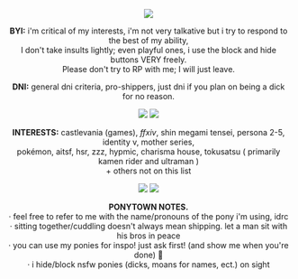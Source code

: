 <p align="center">
  <img src="https://cdn.discordapp.com/attachments/897769319616884738/1260303128390139924/68747470733a2f2f36342e6d656469612e74756d626c722e636f6d2f37316137396536356130363261313039313838343639366230343263633131332f323030663463353161363633333564332d30632f73353430783831302f3437336164643730653333613932316233.gif?ex=668ed441&is=668d82c1&hm=3afa48f6fa78b48e85ac40db186ebc9179671fabdf60865fbbeef90579f2d91e&" />
</p>
   <p align="center"><b>BYI:</b> i'm critical of my interests, i'm not very talkative but i try to respond to the best of my ability, <br>I don't take insults lightly; even playful ones, i use the block and hide buttons VERY freely.<br> Please don't try to RP with me; I will just leave.
</p>
   <p align="center"><b>DNI:</b> general dni criteria, pro-shippers, just dni if you plan on being a dick for no reason.
</p>
<p align="center">
  <img src="https://cdn.discordapp.com/attachments/897769319616884738/1260303128759111770/68747470733a2f2f36342e6d656469612e74756d626c722e636f6d2f39343263313361373231333032636666363139303664336561656266326332332f396365663664313432356230346135332d64382f73323530783430302f3065323163663361356663346537383233.gif?ex=668ed441&is=668d82c1&hm=e6c0890dc0f182b518fa5a79cd4b64bcf651ccd0834f49f8eb421cab6587f4ab&" />   <img src="https://cdn.discordapp.com/attachments/897769319616884738/1260303128759111770/68747470733a2f2f36342e6d656469612e74756d626c722e636f6d2f39343263313361373231333032636666363139303664336561656266326332332f396365663664313432356230346135332d64382f73323530783430302f3065323163663361356663346537383233.gif?ex=668ed441&is=668d82c1&hm=e6c0890dc0f182b518fa5a79cd4b64bcf651ccd0834f49f8eb421cab6587f4ab&" />
</p>
     <p align="center"><b>INTERESTS:</b> castlevania (games), <i>ffxiv</i>, shin megami tensei, persona 2-5, identity v, mother series, <br>pokémon, aitsf, hsr, zzz, hypmic,  charisma house, tokusatsu ( primarily kamen rider and ultraman ) <br>+ others not on this list
</p>
<p align="center">
  <img src="https://cdn.discordapp.com/attachments/897769319616884738/1260303128759111770/68747470733a2f2f36342e6d656469612e74756d626c722e636f6d2f39343263313361373231333032636666363139303664336561656266326332332f396365663664313432356230346135332d64382f73323530783430302f3065323163663361356663346537383233.gif?ex=668ed441&is=668d82c1&hm=e6c0890dc0f182b518fa5a79cd4b64bcf651ccd0834f49f8eb421cab6587f4ab&" />   <img src="https://cdn.discordapp.com/attachments/897769319616884738/1260303128759111770/68747470733a2f2f36342e6d656469612e74756d626c722e636f6d2f39343263313361373231333032636666363139303664336561656266326332332f396365663664313432356230346135332d64382f73323530783430302f3065323163663361356663346537383233.gif?ex=668ed441&is=668d82c1&hm=e6c0890dc0f182b518fa5a79cd4b64bcf651ccd0834f49f8eb421cab6587f4ab&" />
</p>
     <p align="center"><b>PONYTOWN NOTES.</b> <br>· feel free to refer to me with the name/pronouns of the pony i'm using, idrc <br>· sitting together/cuddling doesn't always mean shipping. let a man sit with his bros in peace <br>· you can use my ponies for inspo! just ask first! (and show me when you're done) 💖 <br>· i hide/block nsfw ponies (dicks, moans for names, ect.) on sight
</p>
